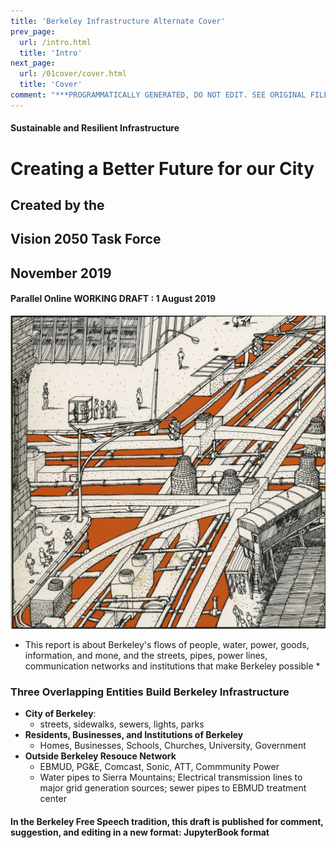 ```yaml
---
title: 'Berkeley Infrastructure Alternate Cover'
prev_page:
  url: /intro.html
  title: 'Intro'
next_page:
  url: /01cover/cover.html
  title: 'Cover'
comment: "***PROGRAMMATICALLY GENERATED, DO NOT EDIT. SEE ORIGINAL FILES IN /content***"
---
```

#### Sustainable and Resilient Infrastructure
# Creating a Better Future for our City
## Created by the
## Vision 2050 Task Force
## November 2019
#### Parallel Online WORKING DRAFT : 1 August 2019

![Berkeley Infrastructure](../images/infrastructure1.jpg)
* This report is about Berkeley's flows of people, water, power, goods, information, and mone, and the streets, pipes, power lines, communication networks and institutions that make Berkeley possible *

### Three Overlapping Entities Build Berkeley Infrastructure
- **City of Berkeley**:
  - streets, sidewalks, sewers, lights, parks
- **Residents, Businesses, and Institutions of Berkeley**
  - Homes, Businesses, Schools, Churches, University, Government
- **Outside Berkeley Resouce Network**
  - EBMUD, PG&E, Comcast, Sonic, ATT, Commmunity Power
  - Water pipes to Sierra Mountains; Electrical transmission lines to major grid generation sources; sewer pipes to EBMUD treatment center
#### In the Berkeley Free Speech tradition, this draft is published for comment, suggestion, and editing in a new format: JupyterBook format
